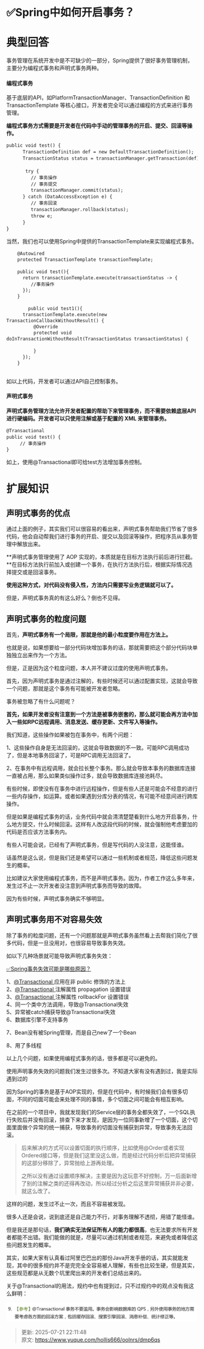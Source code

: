 # ✅Spring中如何开启事务？

# 典型回答


事务管理在系统开发中是不可缺少的一部分，Spring提供了很好事务管理机制，主要分为编程式事务和声明式事务两种。



#### 编程式事务


基于底层的API，如PlatformTransactionManager、TransactionDefinition 和 TransactionTemplate 等核心接口，开发者完全可以通过编程的方式来进行事务管理。



**编程式事务方式需要是开发者在代码中手动的管理事务的开启、提交、回滚等操作。**



```latex
public void test() {
      TransactionDefinition def = new DefaultTransactionDefinition();
      TransactionStatus status = transactionManager.getTransaction(def);

       try {
         // 事务操作
         // 事务提交
         transactionManager.commit(status);
      } catch (DataAccessException e) {
         // 事务回滚
         transactionManager.rollback(status);
         throw e;
      }
}
```



当然，我们也可以使用Spring中提供的TransactionTemplate来实现编程式事务。



```plain
    @Autowired
    protected TransactionTemplate transactionTemplate;

  	public void test(){
      return transactionTemplate.execute(transactionStatus -> {
         //事务操作
      });
    }

		public void test1(){
      transactionTemplate.execute(new TransactionCallbackWithoutResult() {
          @Override
          protected void doInTransactionWithoutResult(TransactionStatus transactionStatus) {
              
          }
      });
    }
    
```



如以上代码，开发者可以通过API自己控制事务。



#### 声明式事务


**声明式事务管理方法允许开发者配置的帮助下来管理事务，而不需要依赖底层API进行硬编码。开发者可以只使用注解或基于配置的 XML 来管理事务。**



```latex
@Transactional
public void test() {
     // 事务操作  
}
```



如上，使用@Transactional即可给test方法增加事务控制。



# 扩展知识


## 声明式事务的优点


通过上面的例子，其实我们可以很容易的看出来，声明式事务帮助我们节省了很多代码，他会自动帮我们进行事务的开启、提交以及回滚等操作，把程序员从事务管理中解放出来。



**声明式事务管理使用了 AOP 实现的，本质就是在目标方法执行前后进行拦截。**在目标方法执行前加入或创建一个事务，在执行方法执行后，根据实际情况选择提交或是回滚事务。



**使用这种方式，对代码没有侵入性，方法内只需要写业务逻辑就可以了。**



但是，声明式事务真的有这么好么？倒也不见得。



## 声明式事务的粒度问题


首先，**声明式事务有一个局限，那就是他的最小粒度要作用在方法上。**



也就是说，如果想要给一部分代码块增加事务的话，那就需要把这个部分代码块单独独立出来作为一个方法。



但是，正是因为这个粒度问题，本人并不建议过度的使用声明式事务。



首先，因为声明式事务是通过注解的，有些时候还可以通过配置实现，这就会导致一个问题，那就是这个事务有可能被开发者忽略。



事务被忽略了有什么问题呢？



**首先，如果开发者没有注意到一个方法是被事务嵌套的，那么就可能会再方法中加入一些如RPC远程调用、消息发送、缓存更新、文件写入等操作。**



我们知道，这些操作如果被包在事务中，有两个问题：



1、这些操作自身是无法回滚的，这就会导致数据的不一致。可能RPC调用成功了，但是本地事务回滚了，可是RPC调用无法回滚了。



2、在事务中有远程调用，就会拉长整个事务。那么就会导致本事务的数据库连接一直被占用，那么如果类似操作过多，就会导致数据库连接池耗尽。



有些时候，即使没有在事务中进行远程操作，但是有些人还是可能会不经意的进行一些内存操作，如运算。或者如果遇到分库分表的情况，有可能不经意间进行跨库操作。



但是如果是编程式事务的话，业务代码中就会清清楚楚看到什么地方开启事务，什么地方提交，什么时候回滚。这样有人改这段代码的时候，就会强制他考虑要加的代码是否应该方法事务内。



有些人可能会说，已经有了声明式事务，但是写代码的人没注意，这能怪谁。



话虽然是这么说，但是我们还是希望可以通过一些机制或者规范，降低这些问题发生的概率。



比如建议大家使用编程式事务，而不是声明式事务。因为，作者工作这么多年来，发生过不止一次开发者没注意到声明式事务而导致的故障。



因为有些时候，声明式事务确实不够明显。



## 声明式事务用不对容易失效


除了事务的粒度问题，还有一个问题那就是声明式事务虽然看上去帮我们简化了很多代码，但是一旦没用对，也很容易导致事务失效。



如以下几种场景就可能导致声明式事务失效：



[✅Spring事务失效可能是哪些原因？](https://www.yuque.com/hollis666/oolnrs/bz0tulziboigw24b)



1、[@Transactional ](/Transactional ) 应用在非 public 修饰的方法上   
2、[@Transactional ](/Transactional ) 注解属性 propagation 设置错误   
3、[@Transactional ](/Transactional ) 注解属性 rollbackFor 设置错误   
4、同一个类中方法调用，导致@Transactional失效  
5、异常被catch捕获导致@Transactional失效  
6、数据库引擎不支持事务

7、Bean没有被Spring管理，而是自己new了一个Bean

8、用了多线程



以上几个问题，如果使用编程式事务的话，很多都是可以避免的。



使用声明事务失效的问题我们发生过很多次。不知道大家有没有遇到过，我是实际遇到过的



因为Spring的事务是基于AOP实现的，但是在代码中，有时候我们会有很多切面，不同的切面可能会来处理不同的事情，多个切面之间可能会有相互影响。



在之前的一个项目中，我就发现我们的Service层的事务全都失效了，一个SQL执行失败后并没有回滚，排查下来才发现，是因为一位同事新增了一个切面，这个切面里面做个异常的统一捕获，导致事务的切面没有捕获到异常，导致事务无法回滚。



> 后来解决的方式可以设置切面的执行顺序，比如使用@Order或者实现Ordered接口等，但是我们这里没这么做，而是经过代码分析后把异常捕获的这部分移除了，异常抛给上游再处理。
>
> 之所以没有通过设置顺序解决，主要是因为这玩意不好控制，万一后面新增了别的注解之类的还得再改动，所以经过分析之后这里异常捕获并非必要，就这么改了。
>



这样的问题，发生过不止一次，而且不容易被发现。



很多人还是会说，说到底还是自己能力不行，对事务理解不透彻，用错了能怪谁。



但是我还是那句话，**我们确实无法保证所有人的能力都很高**，也无法要求所有开发者都能不出错。我们能做的就是，尽量可以通过机制或者规范，来避免或者降低这些问题发生的概率。



其实，如果大家有认真看过阿里巴巴出的那份Java开发手册的话，其实就能发现，其中的很多规约并不是完完全全容易被人理解，有些也比较生硬，但是其实，这些规范都是从无数个坑里爬出来的开发者们总结出来的。



关于@Transactional的用法，规约中也有提到过，只不过规约中的观点没有我这么鲜明：



![Jietu20201011-171246.jpg](./img/Y4CUBRPr8GqFHnBK/1753364673427-7a03afb4-a8c7-489d-ba8f-2ad39be6c798-308570.jpeg)







> 更新: 2025-07-21 22:11:48  
> 原文: <https://www.yuque.com/hollis666/oolnrs/dmp6qs>